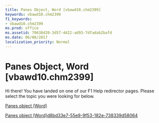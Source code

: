 ```yaml
---
title: Panes Object, Word [vbawd10.chm2399]
keywords: vbawd10.chm2399
f1_keywords:
- vbawd10.chm2399
ms.prod: office
ms.assetid: 70638d20-3d57-4422-ad93-7dfadab2bafd
ms.date: 06/08/2017
localization_priority: Normal
---
```



# Panes Object, Word [vbawd10.chm2399]

Hi there! You have landed on one of our F1 Help redirector pages. Please select the topic you were looking for below.

[Panes object (Word)](http://msdn.microsoft.com/library/6ed6353c-9134-f47d-a108-13e84eced8ff%28Office.15%29.aspx)

[Panes object (Word)d8bd33e7-55e9-9f53-182e-738339d58064](http://msdn.microsoft.com/library/d8bd33e7-55e9-9f53-182e-738339d58064%28Office.15%29.aspx)


